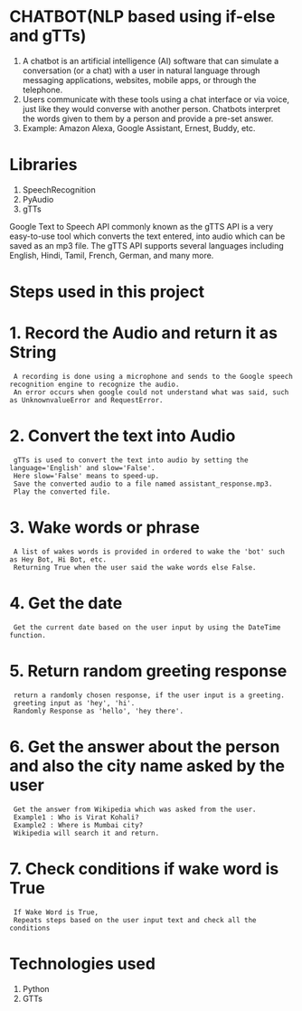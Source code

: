 # CHATBOT(NLP based using if-else and gTTs)
  1. A chatbot is an artificial intelligence (AI) software that can simulate a conversation (or a chat) with a user in natural language through 
     messaging applications, websites, mobile apps, or through the telephone.
  2. Users communicate with these tools using a chat interface or via voice, just like they would converse with another person. Chatbots interpret the words given to them by a 
     person and provide a pre-set answer.
  3. Example: Amazon Alexa, Google Assistant, Ernest, Buddy, etc.

# Libraries
  1. SpeechRecognition
  2. PyAudio
  3. gTTs 

  Google Text to Speech API commonly known as the gTTS API is a very easy-to-use tool which converts the text entered, into audio which can be saved as an mp3 file.
  The gTTS API supports several languages including English, Hindi, Tamil, French, German, and many more.

# Steps used in this project
# 1. Record the Audio and return it as String
     A recording is done using a microphone and sends to the Google speech recognition engine to recognize the audio.
     An error occurs when google could not understand what was said, such as UnknownvalueError and RequestError. 

# 2. Convert the text into Audio
     gTTs is used to convert the text into audio by setting the language='English' and slow='False'.
     Here slow='False' means to speed-up.
     Save the converted audio to a file named assistant_response.mp3.
     Play the converted file.

# 3. Wake words or phrase
     A list of wakes words is provided in ordered to wake the 'bot' such as Hey Bot, Hi Bot, etc.
     Returning True when the user said the wake words else False.

# 4. Get the date
     Get the current date based on the user input by using the DateTime function.
     
# 5. Return random greeting response
     return a randomly chosen response, if the user input is a greeting.
     greeting input as 'hey', 'hi'.
     Randomly Response as 'hello', 'hey there'.

# 6. Get the answer about the person and also the city name asked by the user
     Get the answer from Wikipedia which was asked from the user.
     Example1 : Who is Virat Kohali?
     Example2 : Where is Mumbai city?
     Wikipedia will search it and return.

# 7. Check conditions if wake word is True
     If Wake Word is True,
     Repeats steps based on the user input text and check all the conditions

# Technologies used
  1. Python
  2. GTTs
